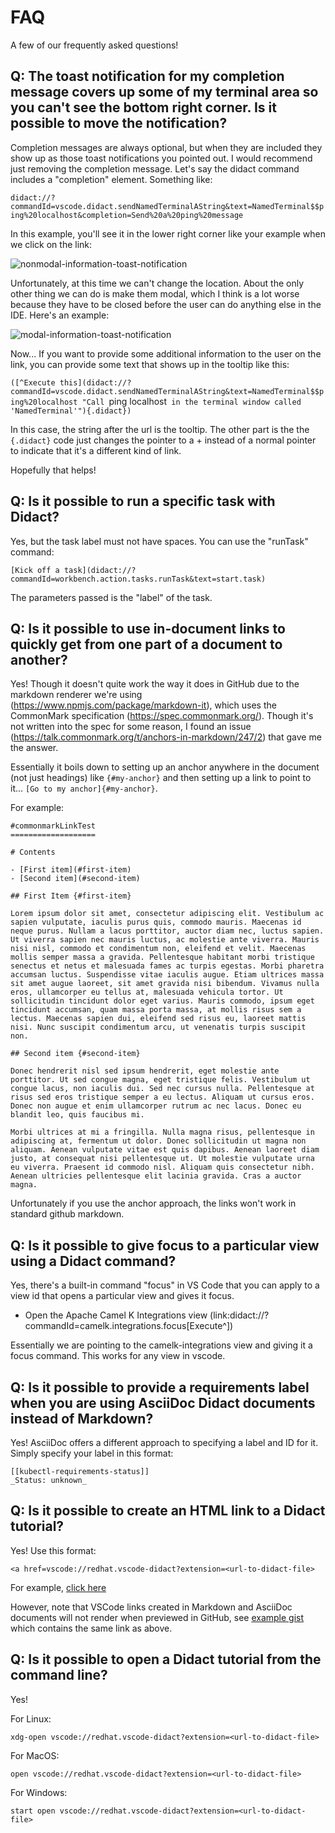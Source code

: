 # FAQ

A few of our frequently asked questions!

## Q: The toast notification for my completion message covers up some of my terminal area so you can't see the bottom right corner. Is it possible to move the notification?

Completion messages are always optional, but when they are included they show up as those toast notifications you pointed out. I would recommend just removing the completion message. Let's say the didact command includes a "completion" element. Something like:

`didact://?commandId=vscode.didact.sendNamedTerminalAString&text=NamedTerminal$$ping%20localhost&completion=Send%20a%20ping%20message`

In this example, you'll see it in the lower right corner like your example when we click on the link:

![nonmodal-information-toast-notification](https://user-images.githubusercontent.com/530878/86397038-4ba1d200-bc60-11ea-86e5-33154e195a22.gif)

Unfortunately, at this time we can't change the location. About the only other thing we can do is make them modal, which I think is a lot worse because they have to be closed before the user can do anything else in the IDE. Here's an example:

![modal-information-toast-notification](https://user-images.githubusercontent.com/530878/86397074-5fe5cf00-bc60-11ea-8d04-2e4b6c068d74.gif)

Now... If you want to provide some additional information to the user on the link, you can provide some text that shows up in the tooltip like this:

`([^Execute this](didact://?commandId=vscode.didact.sendNamedTerminalAString&text=NamedTerminal$$ping%20localhost "Call `ping localhost` in the terminal window called 'NamedTerminal'"){.didact})`

In this case, the string after the url is the tooltip. The other part is the the `{.didact}` code just changes the pointer to a + instead of a normal pointer to indicate that it's a different kind of link.

Hopefully that helps!

## Q: Is it possible to run a specific task with Didact?

Yes, but the task label must not have spaces. You can use the "runTask" command:

`[Kick off a task](didact://?commandId=workbench.action.tasks.runTask&text=start.task)`

The parameters passed is the "label" of the task.

## Q: Is it possible to use in-document links to quickly get from one part of a document to another?

Yes! Though it doesn't quite work the way it does in GitHub due to the markdown renderer we're using (https://www.npmjs.com/package/markdown-it), which uses the CommonMark specification (https://spec.commonmark.org/). Though it's not written into the spec for some reason, I found an issue (https://talk.commonmark.org/t/anchors-in-markdown/247/2) that gave me the answer.

Essentially it boils down to setting up an anchor anywhere in the document (not just headings) like `{#my-anchor}` and then setting up a link to point to it... `[Go to my anchor]{#my-anchor}`. 

For example:

```
#commonmarkLinkTest
===================

# Contents

- [First item](#first-item)
- [Second item](#second-item)

## First Item {#first-item}

Lorem ipsum dolor sit amet, consectetur adipiscing elit. Vestibulum ac sapien vulputate, iaculis purus quis, commodo mauris. Maecenas id neque purus. Nullam a lacus porttitor, auctor diam nec, luctus sapien. Ut viverra sapien nec mauris luctus, ac molestie ante viverra. Mauris nisi nisl, commodo et condimentum non, eleifend et velit. Maecenas mollis semper massa a gravida. Pellentesque habitant morbi tristique senectus et netus et malesuada fames ac turpis egestas. Morbi pharetra accumsan luctus. Suspendisse vitae iaculis augue. Etiam ultrices massa sit amet augue laoreet, sit amet gravida nisi bibendum. Vivamus nulla eros, ullamcorper eu tellus at, malesuada vehicula tortor. Ut sollicitudin tincidunt dolor eget varius. Mauris commodo, ipsum eget tincidunt accumsan, quam massa porta massa, at mollis risus sem a lectus. Maecenas sapien dui, eleifend sed risus eu, laoreet mattis nisi. Nunc suscipit condimentum arcu, ut venenatis turpis suscipit non.

## Second item {#second-item}

Donec hendrerit nisl sed ipsum hendrerit, eget molestie ante porttitor. Ut sed congue magna, eget tristique felis. Vestibulum ut congue lacus, non iaculis dui. Sed nec cursus nulla. Pellentesque at risus sed eros tristique semper a eu lectus. Aliquam ut cursus eros. Donec non augue et enim ullamcorper rutrum ac nec lacus. Donec eu blandit leo, quis faucibus mi.

Morbi ultrices at mi a fringilla. Nulla magna risus, pellentesque in adipiscing at, fermentum ut dolor. Donec sollicitudin ut magna non aliquam. Aenean vulputate vitae est quis dapibus. Aenean laoreet diam justo, at consequat nisi pellentesque ut. Ut molestie vulputate urna eu viverra. Praesent id commodo nisl. Aliquam quis consectetur nibh. Aenean ultricies pellentesque elit lacinia gravida. Cras a auctor magna.
```

Unfortunately if you use the anchor approach, the links won't work in standard github markdown. 

## Q: Is it possible to give focus to a particular view using a Didact command?

Yes, there's a built-in command "focus" in VS Code that you can apply to a view id that opens a particular view and gives it focus.

* Open the Apache Camel K Integrations view (link:didact://?commandId=camelk.integrations.focus[Execute^])

Essentially we are pointing to the camelk-integrations view and giving it a focus command. This works for any view in vscode.

## Q: Is it possible to provide a requirements label when you are using AsciiDoc Didact documents instead of Markdown?

Yes! AsciiDoc offers a different approach to specifying a label and ID for it. Simply specify your label in this format:

```
[[kubectl-requirements-status]]
_Status: unknown_
```

## Q: Is it possible to create an HTML link to a Didact tutorial?

Yes! Use this format:

```
<a href=vscode://redhat.vscode-didact?extension=<url-to-didact-file>

```

For example, [click here](vscode://redhat.vscode-didact?extension=https://gist.github.com/pwright/9c34cb329c93d139e861d667da05e60e/raw/364a42d5cd7d4989ee8e0885cee21be98250157b/test.didact.adoc)


However, note that VSCode links created in Markdown and AsciiDoc documents will not render when previewed in GitHub, see [example gist](https://gist.github.com/pwright/9c34cb329c93d139e861d667da05e60e/) which contains the same link as above.

## Q: Is it possible to open a Didact tutorial from the command line?

Yes! 

For Linux:

```
xdg-open vscode://redhat.vscode-didact?extension=<url-to-didact-file>
```

For MacOS:

```
open vscode://redhat.vscode-didact?extension=<url-to-didact-file>
```

For Windows:

```
start open vscode://redhat.vscode-didact?extension=<url-to-didact-file>
```